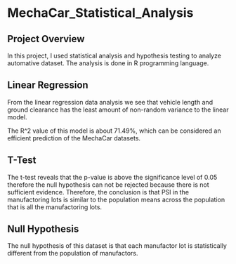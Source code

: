 # MechaCar_Statistical_Analysis

## Project Overview 
In this project, I used statistical analysis and hypothesis testing to analyze automative dataset. The analysis is done in R programming language. 

## Linear Regression 
From the linear regression data analysis we see that vehicle length and ground clearance has the least amount of non-random variance to the linear model. 

The R^2 value of this model is about 71.49%, which can be considered an efficient prediction of the MechaCar datasets. 

## T-Test 
The t-test reveals that the p-value is above the significance level of 0.05 therefore the null hypothesis can not be rejected because there is not sufficient evidence. Therefore, the conclusion is that PSI in the manufactoring lots is similar to the population means across the population that is all the manufactoring lots. 

## Null Hypothesis 
The null hypothesis of this dataset is that each manufactor lot is statistically different from the population of manufactors. 


